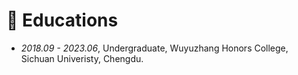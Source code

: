 # 📖 Educations
- *2018.09 - 2023.06*, Undergraduate, Wuyuzhang Honors College, Sichuan Univeristy, Chengdu.

